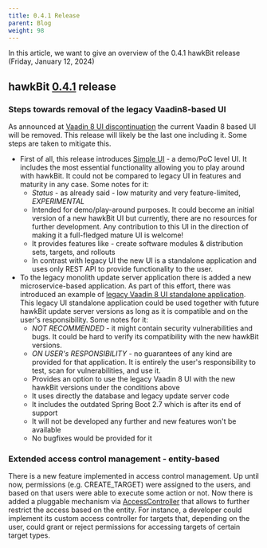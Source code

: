 ```yaml
---
title: 0.4.1 Release
parent: Blog
weight: 98
---
```


In this article, we want to give an overview of the 0.4.1 hawkBit release (Friday, January 12, 2024)

## hawkBit [0.4.1](https://github.com/eclipse-hawkbit/hawkbit/releases/tag/0.4.1) release

### Steps towards removal of the legacy Vaadin8-based UI

As announced at [Vaadin 8 UI discontinuation](2023-11-22-vaadin8_ui_discontinuation.md) the current Vaadin 8 based UI
will be removed. This release will likely be the last one including it. Some steps are taken to mitigate this.

* First of all, this release
  introduces [Simple UI](https://github.com/eclipse-hawkbit/hawkbit/tree/0.4.1/hawkbit-runtime/hawkbit-simple-ui) - a
  demo/PoC level UI. It includes the most essential functionality allowing you to play around with hawkBit. It could not
  be compared to legacy UI in features and maturity in any case. Some notes for it:
    * *Status* - as already said - low maturity and very feature-limited, *EXPERIMENTAL*
    * Intended for demo/play-around purposes. It could become an initial version of a new hawkBit UI but currently,
      there are no resources for further development. Any contribution to this UI in the direction of making it a
      full-fledged mature UI is welcome!
    * It provides features like - create software modules & distribution sets, targets, and rollouts
    * In contrast with legacy UI the new UI is a standalone application and uses only REST API to provide functionality
      to the user.
* To the legacy monolith update server application there is added a new microservice-based application. As part of this
  effort, there was introduced an example
  of [legacy Vaadin 8 UI standalone application](https://github.com/eclipse-hawkbit/hawkbit/tree/0.4.1/hawkbit-runtime/hawkbit-vv8-ui).
  This legacy UI standalone application could be used together with future hawkBit update server versions as long as it
  is compatible and on the user's responsibility. Some notes for it:
    * *NOT RECOMMENDED* - it might contain security vulnerabilities and bugs. It could be hard to verify its
      compatibility with the new hawkBit versions.
    * *ON USER's RESPONSIBILITY* - no guarantees of any kind are provided for that application. It is entirely the
      user's responsibility to test, scan for vulnerabilities, and use it.
    * Provides an option to use the legacy Vaadin 8 UI with the new hawkBit versions under the conditions above
    * It uses directly the database and legacy update server code
    * It includes the outdated Spring Boot 2.7 which is after its end of support
    * It will not be developed any further and new features won't be available
    * No bugfixes would be provided for it

### Extended access control management - entity-based

There is a new feature implemented in access control management. Up until now, permissions (e.g. CREATE_TARGET) were
assigned to the users, and based on that users were able to execute some action or not. Now there is added a pluggable
mechanism
via [AccessController](https://github.com/eclipse-hawkbit/hawkbit/blob/0.4.1/hawkbit-repository/hawkbit-repository-jpa/src/main/java/org/eclipse/hawkbit/repository/jpa/acm/AccessController.java)
that allows to further restrict the access based on the entity. For instance, a developer could implement its custom
access controller for targets that, depending on the user, could grant or reject permissions for accessing targets of
certain target types. 
